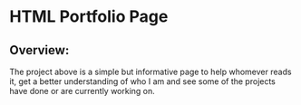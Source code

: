 # HTML Portfolio Page
## Overview: 
The project above is a simple but informative page to help whomever reads it, get a better understanding of who I am and see some of the projects have done or are currently working on.
